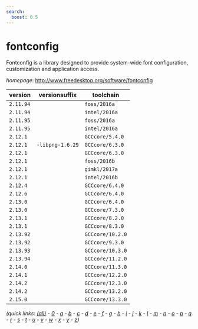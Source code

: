 ```yaml
---
search:
  boost: 0.5
---
```

# fontconfig

Fontconfig is a library designed to provide system-wide font configuration, customization and application access.

*homepage*: <http://www.freedesktop.org/software/fontconfig>

version | versionsuffix | toolchain
--------|---------------|----------
``2.11.94`` |  | ``foss/2016a``
``2.11.94`` |  | ``intel/2016a``
``2.11.95`` |  | ``foss/2016a``
``2.11.95`` |  | ``intel/2016a``
``2.12.1`` |  | ``GCCcore/5.4.0``
``2.12.1`` | ``-libpng-1.6.29`` | ``GCCcore/6.3.0``
``2.12.1`` |  | ``GCCcore/6.3.0``
``2.12.1`` |  | ``foss/2016b``
``2.12.1`` |  | ``gimkl/2017a``
``2.12.1`` |  | ``intel/2016b``
``2.12.4`` |  | ``GCCcore/6.4.0``
``2.12.6`` |  | ``GCCcore/6.4.0``
``2.13.0`` |  | ``GCCcore/6.4.0``
``2.13.0`` |  | ``GCCcore/7.3.0``
``2.13.1`` |  | ``GCCcore/8.2.0``
``2.13.1`` |  | ``GCCcore/8.3.0``
``2.13.92`` |  | ``GCCcore/10.2.0``
``2.13.92`` |  | ``GCCcore/9.3.0``
``2.13.93`` |  | ``GCCcore/10.3.0``
``2.13.94`` |  | ``GCCcore/11.2.0``
``2.14.0`` |  | ``GCCcore/11.3.0``
``2.14.1`` |  | ``GCCcore/12.2.0``
``2.14.2`` |  | ``GCCcore/12.3.0``
``2.14.2`` |  | ``GCCcore/13.2.0``
``2.15.0`` |  | ``GCCcore/13.3.0``


*(quick links: [(all)](../index.md) - [0](../0/index.md) - [a](../a/index.md) - [b](../b/index.md) - [c](../c/index.md) - [d](../d/index.md) - [e](../e/index.md) - [f](../f/index.md) - [g](../g/index.md) - [h](../h/index.md) - [i](../i/index.md) - [j](../j/index.md) - [k](../k/index.md) - [l](../l/index.md) - [m](../m/index.md) - [n](../n/index.md) - [o](../o/index.md) - [p](../p/index.md) - [q](../q/index.md) - [r](../r/index.md) - [s](../s/index.md) - [t](../t/index.md) - [u](../u/index.md) - [v](../v/index.md) - [w](../w/index.md) - [x](../x/index.md) - [y](../y/index.md) - [z](../z/index.md))*

